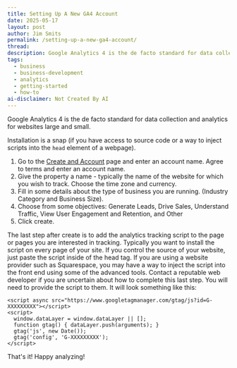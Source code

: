 ```yaml
---
title: Setting Up A New GA4 Account
date: 2025-05-17
layout: post
author: Jim Smits
permalink: /setting-up-a-new-ga4-account/
thread: 
description: Google Analytics 4 is the de facto standard for data collection and analytics for websites large and small. Here is a quick article to help you get started.
tags:
  - business
  - business-development
  - analytics
  - getting-started
  - how-to
ai-disclaimer: Not Created By AI
---
```

Google Analytics 4 is the de facto standard for data collection and analytics for websites large and small. 

Installation is a snap (if you have access to source code or a way to inject scripts into the `head` element of a webpage).

1. Go to the [Create and Account](https://analytics.google.com/analytics/web/?authuser=0#/provision/create) page and enter an account name. Agree to terms and enter an account name. 
2. Give the property a name - typically the name of the website for which you wish to track. Choose the time zone and currency.
3. Fill in some details about the type of business you are running. (Industry Category and Business Size).
4. Choose from some objectives: Generate Leads, Drive Sales, Understand Traffic, View User Engagement and Retention, and Other
5. Click create.

The last step after create is to add the analytics tracking script to the page or pages you are interested in tracking.  Typically you want to install the script on every page of your site. If you control the source of your website, just paste the script inside of the head tag. If you are using a website provider such as Squarespace, you may have a way to inject the script into the front end using some of the advanced tools.  Contact a reputable web developer if you are uncertain about how to complete this last step.  You will need to provide the script to them. It will look something like this:
```
<script async src="https://www.googletagmanager.com/gtag/js?id=G-XXXXXXXXX"></script>
<script>
  window.dataLayer = window.dataLayer || [];
  function gtag() { dataLayer.push(arguments); }
  gtag('js', new Date());
  gtag('config', 'G-XXXXXXXXX');
</script>
```
That's it! Happy analyzing!